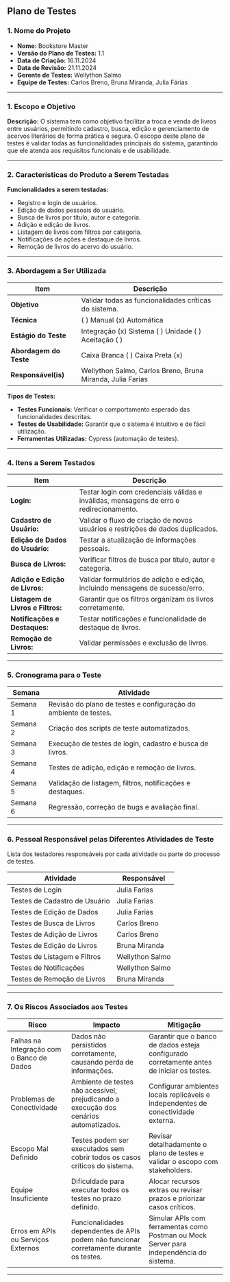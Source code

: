 ## **Plano de Testes**

### **1. Nome do Projeto**
- **Nome:** Bookstore Master
- **Versão do Plano de Testes:** 1.1
- **Data de Criação:** 16.11.2024
- **Data de Revisão:** 21.11.2024
- **Gerente de Testes:** Wellython Salmo
- **Equipe de Testes:** Carlos Breno, Bruna Miranda, Julia Fárias

---

### **1. Escopo e Objetivo**
**Descrição:**
O sistema tem como objetivo facilitar a troca e venda de livros entre usuários, permitindo cadastro, busca, edição e gerenciamento de acervos literários de forma prática e segura. O escopo deste plano de testes é validar todas as funcionalidades principais do sistema, garantindo que ele atenda aos requisitos funcionais e de usabilidade.

---

### **2. Características do Produto a Serem Testadas**
**Funcionalidades a serem testadas:**
- Registro e login de usuários.
- Edição de dados pessoais do usuário.
- Busca de livros por título, autor e categoria.
- Adição e edição de livros.
- Listagem de livros com filtros por categoria.
- Notificações de ações e destaque de livros.
- Remoção de livros do acervo do usuário.

---

### **3. Abordagem a Ser Utilizada**

| **Item**            | **Descrição**                                                                                     |
|----------------------|---------------------------------------------------------------------------------------------------|
| **Objetivo**         | Validar todas as funcionalidades críticas do sistema.                                             |
| **Técnica**          | ( ) Manual (x) Automática                                                                        |
| **Estágio do Teste** | Integração (x) Sistema ( ) Unidade ( ) Aceitação ( )                                              |
| **Abordagem do Teste** | Caixa Branca ( ) Caixa Preta (x)                                                                |
| **Responsável(is)**  | Wellython Salmo, Carlos Breno, Bruna Miranda, Julia Farias                                                               |

**Tipos de Testes:**
- **Testes Funcionais:** Verificar o comportamento esperado das funcionalidades descritas.
- **Testes de Usabilidade:** Garantir que o sistema é intuitivo e de fácil utilização.
- **Ferramentas Utilizadas:** Cypress (automação de testes).

---

### **4. Itens a Serem Testados**
| **Item**                        | **Descrição**                                                                           |
|----------------------------------|-----------------------------------------------------------------------------------------|
| **Login:**                       | Testar login com credenciais válidas e inválidas, mensagens de erro e redirecionamento. |
| **Cadastro de Usuário:**         | Validar o fluxo de criação de novos usuários e restrições de dados duplicados.          |
| **Edição de Dados do Usuário:**  | Testar a atualização de informações pessoais.                                           |
| **Busca de Livros:**             | Verificar filtros de busca por título, autor e categoria.                               |
| **Adição e Edição de Livros:**   | Validar formulários de adição e edição, incluindo mensagens de sucesso/erro.            |
| **Listagem de Livros e Filtros:**| Garantir que os filtros organizam os livros corretamente.                               |
| **Notificações e Destaques:**    | Testar notificações e funcionalidade de destaque de livros.                             |
| **Remoção de Livros:**           | Validar permissões e exclusão de livros.                                                |

---

### **5. Cronograma para o Teste**

| **Semana** | **Atividade**                                                   |
|------------|------------------------------------------------------------------|
| Semana 1   | Revisão do plano de testes e configuração do ambiente de testes. |
| Semana 2   | Criação dos scripts de teste automatizados.                      |
| Semana 3   | Execução de testes de login, cadastro e busca de livros.         |
| Semana 4   | Testes de adição, edição e remoção de livros.                    |
| Semana 5   | Validação de listagem, filtros, notificações e destaques.        |
| Semana 6   | Regressão, correção de bugs e avaliação final.                   |

---

### **6. Pessoal Responsável pelas Diferentes Atividades de Teste**

Lista dos testadores responsáveis por cada atividade ou parte do processo de testes.

| **Atividade**                | **Responsável**                |
|-------------------------------|--------------------------------|
| Testes de Login               | Julia Farias                      |
| Testes de Cadastro de Usuário | Julia Farias                     |
| Testes de Edição de Dados     | Julia Farias                     |
| Testes de Busca de Livros     | Carlos Breno                      |
| Testes de Adição de Livros    | Carlos Breno                     |
| Testes de Edição de Livros    | Bruna Miranda                      |
| Testes de Listagem e Filtros  | Wellython Salmo                |
| Testes de Notificações        | Wellython Salmo                    |
| Testes de Remoção de Livros   | Bruna Miranda                      |

---

### **7. Os Riscos Associados aos Testes**

| **Risco**                                   | **Impacto**                                                                                      | **Mitigação**                                                                            |
|---------------------------------------------|--------------------------------------------------------------------------------------------------|-----------------------------------------------------------------------------------------|
| Falhas na Integração com o Banco de Dados   | Dados não persistidos corretamente, causando perda de informações.                              | Garantir que o banco de dados esteja configurado corretamente antes de iniciar os testes. |
| Problemas de Conectividade                  | Ambiente de testes não acessível, prejudicando a execução dos cenários automatizados.           | Configurar ambientes locais replicáveis e independentes de conectividade externa.        |
| Escopo Mal Definido                         | Testes podem ser executados sem cobrir todos os casos críticos do sistema.                      | Revisar detalhadamente o plano de testes e validar o escopo com stakeholders.           |
| Equipe Insuficiente                         | Dificuldade para executar todos os testes no prazo definido.                                    | Alocar recursos extras ou revisar prazos e priorizar casos críticos.                    |
| Erros em APIs ou Serviços Externos          | Funcionalidades dependentes de APIs podem não funcionar corretamente durante os testes.         | Simular APIs com ferramentas como Postman ou Mock Server para independência do sistema. |

---
